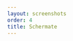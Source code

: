 ```yaml
---
layout: screenshots
order: 4
title: Schermate
---
```

  <a href="/resources/gwakeonlan/archive/latest/italian/main.png"
    data-caption="Finestra principale"></a>
  <a href="/resources/gwakeonlan/archive/latest/italian/detail.png"
    data-caption="Finestra dettaglio della macchina"></a>
  <a href="/resources/gwakeonlan/archive/latest/italian/arpcache.png"
    data-caption="Finestra per la scelta da cache ARP"></a>
  <a href="/resources/gwakeonlan/archive/latest/italian/shortcuts.png"
    data-caption="Finestra delle scorciatoie"></a>
  <a href="/resources/gwakeonlan/archive/latest/italian/about.png"
    data-caption="Finestra delle informazioni"></a>
